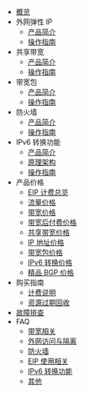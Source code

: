 

- [概览](/unet/README)
- 外网弹性 IP
  - [产品简介](/unet/eip/introduction)
  - [操作指南](/unet/eip/guide)
- 共享带宽
  - [产品简介](/unet/share_bandwidth/introduction)
  - [操作指南](/unet/share_bandwidth/guide)
- 带宽包
  - [产品简介](/unet/bandwidth_package/introduction)
  - [操作指南](/unet/bandwidth_package/guide)
- 防火墙
  - [产品简介](/unet/firewall/introduction)
  - [操作指南](/unet/firewall/guide)
- IPv6 转换功能
  - [产品简介](/unet/ipv6translation/introduction)
  - [原理架构](/unet/ipv6translation/structure)
  - [操作指南](/unet/ipv6translation/guide)
- 产品价格
  - [EIP 计费总览](/unet/eip_price/compare)
  - [流量价格](/unet/eip_price/traffic)
  - [带宽价格](/unet/eip_price/bandwidth)
  - [带宽后付费价格](/unet/eip_price/accuratebandwidth)
  - [共享带宽价格](/unet/eip_price/sharebandwidth)
  - [IP 地址价格](/unet/eip_price/ipaddress)
  - [带宽包价格](/unet/eip_price/bandwidthpackage)
  - [IPv6 转换价格](/unet/eip_price/ipv6translation)
  - [精品 BGP 价格](/unet/eip_price/bgppro)
- 购买指南
  - [计费说明](https://docs.ucloud.cn/charge/README)
  - [资源过期回收](/unet/eip_recycle/introduction)
- [故障排查](/unet/troubleshooting)
- FAQ
  - [带宽相关](/unet/faq/bandwidth)
  - [外网访问与隔离](/unet/faq/access)
  - [防火墙](/unet/faq/firewall)
  - [EIP 使用相关](/unet/faq/eip)
  - [IPv6 转换功能](/unet/faq/ipv6translation)
  - [其他](/unet/faq/other)

